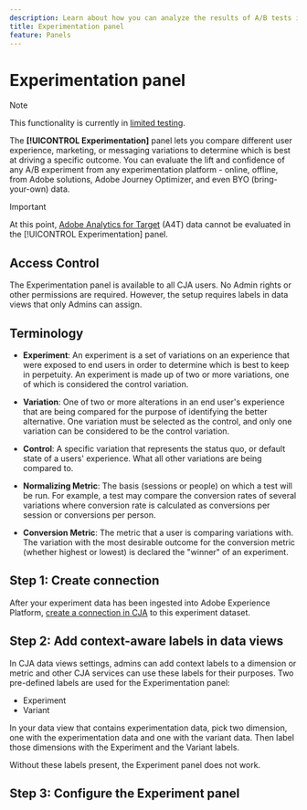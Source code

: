 ```yaml
---
description: Learn about how you can analyze the results of A/B tests in the CJA Experimentation panel.
title: Experimentation panel
feature: Panels
---
```


# Experimentation panel

>[!NOTE]
>
>This functionality is currently in [limited testing](/help/release-notes/releases.md).

The **[!UICONTROL Experimentation]** panel lets you compare different user experience, marketing, or messaging variations to determine which is best at driving a specific outcome. You can evaluate the lift and confidence of any A/B experiment from any experimentation platform - online, offline, from Adobe solutions, Adobe Journey Optimizer, and even BYO (bring-your-own) data. 

>[!IMPORTANT]
>
>At this point, [Adobe Analytics for Target](https://experienceleague.adobe.com/docs/target/using/integrate/a4t/a4t.html) (A4T) data cannot be evaluated in the [!UICONTROL Experimentation] panel.

## Access Control

The Experimentation panel is available to all CJA users. No Admin rights or other permissions are required. However, the setup requires labels in data views that only Admins can assign.

## Terminology

* **Experiment**: An experiment is a set of variations on an experience that were exposed to end users in order to determine which is best to keep in perpetuity. An experiment is made up of two or more variations, one of which is considered the control variation.

* **Variation**: One of two or more alterations in an end user's experience that are being compared for the purpose of identifying the better alternative. One variation must be selected as the control, and only one variation can be considered to be the control variation.

* **Control**: A specific variation that represents the status quo, or default state of a users' experience. What all other variations are being compared to.

* **Normalizing Metric**: The basis (sessions or people) on which a test will be run. For example, a test may compare the conversion rates of several variations where conversion rate is calculated as conversions per session or conversions per person.

* **Conversion Metric**: The metric that a user is comparing variations with. The variation with the most desirable outcome for the conversion metric (whether highest or lowest) is declared the "winner" of an experiment.

## Step 1: Create connection

After your experiment data has been ingested into Adobe Experience Platform, [create a connection in CJA](/help/connections/create-connection.md) to this experiment dataset.

## Step 2: Add context-aware labels in data views

In CJA data views settings, admins can add context labels to a dimension or metric and other CJA services can use these labels for their purposes. Two pre-defined labels are used for the Experimentation panel:

* Experiment
* Variant

In your data view that contains experimentation data, pick two dimension, one with the experimentation data and one with the variant data. Then label those dimensions with the Experiment and the Variant labels.

[](assets/context-label.png)

Without these labels present, the Experiment panel does not work.

## Step 3: Configure the Experiment panel




